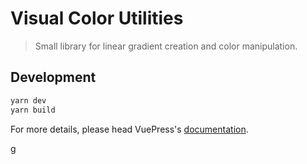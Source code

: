 # Visual Color Utilities

> Small library for linear gradient creation and color manipulation.

## Development

```bash
yarn dev
yarn build
```

For more details, please head VuePress's [documentation](https://v1.vuepress.vuejs.org/).

g